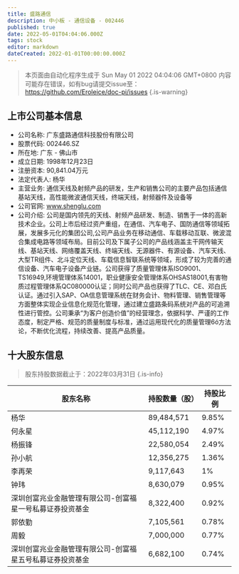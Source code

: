 ```yaml
---
title: 盛路通信
description: 中小板 - 通信设备 - 002446
published: true
date: 2022-05-01T04:04:06.000Z
tags: stock
editor: markdown
dateCreated: 2022-01-01T00:00:00.000Z
---
```


> 本页面由自动化程序生成于 Sun May 01 2022 04:04:06 GMT+0800
> 内容可能存在错误，如有bug请提交issue至：https://github.com/Eroleice/doc-pi/issues
{.is-warning}

## 上市公司基本信息
- 公司名称: 广东盛路通信科技股份有限公司
- 股票代码: 002446.SZ
- 所在地: 广东 - 佛山市
- 成立日期: 1998年12月23日
- 注册资本: 90,841.04万元
- 法定代表人: 杨华
- 主营业务: 通信天线及射频产品的研发，生产和销售公司的主要产品包括通信基站天线，高性能微波通信天线，终端天线，射频器件及设备等
- 公司官网: www.shenglu.com
- 公司介绍: 公司是国内领先的天线、射频产品研发、制造、销售于一体的高新技术企业。公司上市后经过资产重组，在通信、汽车电子、国防通信等领域拓展，发展多元化的集团公司,公司产品业务在移动通信、车载移动互联、微波混合集成电路等领域布局。目前公司及下属子公司的产品线涵盖主干网传输天线、基站天线、网络覆盖天线、终端天线、无源器件、有源设备、汽车天线、大型TR组件、北斗定位天线、车载信息智联系统等领域，形成了较为完善的通信设备、汽车电子设备产业链。公司获得了质量管理体系ISO9001、TS16949,环境管理体系14001，职业健康安全管理体系OHSAS18001,有害物质过程管理体系QC080000认证；同时公司产品也获得了TLC、CE、邓白氏认证。通过引入SAP、OA信息管理系统在财务会计、物料管理、销售管理等方面整体实现企业信息化规范化管理，通过建立盛路条码系统对产品的可追溯性进行管控。公司秉承“为客户创造价值”的经营理念，依据科学、严谨的工作态度，制定严格、规范的质量制度与标准，通过运用现代化的质量管理6ó方法论，不断优化流程，持续改善、提高产品质量。


## 十大股东信息
> 股东持股数据截止于：2022年03月31日
{.is-info}

| 股东名称 | 持股数量（股） | 持股比例 |
| --- | --- | --- |
| 杨华 | 89,484,571 | 9.85% |
| 何永星 | 45,112,190 | 4.97% |
| 杨振锋 | 22,580,054 | 2.49% |
| 孙小航 | 12,356,275 | 1.36% |
| 李再荣 | 9,117,643 | 1% |
| 钟玮 | 8,630,079 | 0.95% |
| 深圳创富兆业金融管理有限公司-创富福星一号私募证券投资基金 | 8,322,400 | 0.92% |
| 郭依勤 | 7,105,561 | 0.78% |
| 周毅 | 7,000,000 | 0.77% |
| 深圳创富兆业金融管理有限公司-创富福星五号私募证券投资基金 | 6,682,100 | 0.74% |




